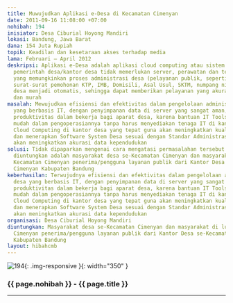 ```yaml
---
title: Muwujudkan Aplikasi e-Desa di Kecamatan Cimenyan
date: 2011-09-16 11:08:00 +07:00
nohibah: 194
inisiator: Desa Ciburial Hoyong Mandiri
lokasi: Bandung, Jawa Barat
dana: 154 Juta Rupiah
topik: Keadilan dan kesetaraan akses terhadap media
lama: Februari – April 2012
deskripsi: Aplikasi e-Desa adalah aplikasi cloud computing atau sistem sewa sehingga
  pemerintah desa/kantor desa tidak memerlukan server, perawatan dan tenaga ahli IT,
  yang memungkinkan proses administrasi desa (pelayanan publik, seperti pembuatan
  surat-surat pemohonan KTP, IMB, Domisili, Asal Usul, SKTM, numpang nikah dll) di
  desa menjadi otomatis, sehingga dapat memberikan pelayanan yang akurat, cepat, mudah
  dan murah
masalah: Mewujudkan efisiensi dan efektivitas dalam pengelolaan administrasi desa
  yang berbasis IT, dengan penyimpanan data di server yang sangat aman, meningkatkan
  produktivitas dalam bekerja bagi aparat desa, karena bantuan IT Tools yang sangat
  mudah dalam pengoperasiannya tanpa harus menyediakan tenaga IT di kantor desa, menerapkan
  Cloud Computing di kantor desa yang tepat guna akan meningkatkan kualitas layanan,
  dan menerapkan Software System Desa sesuai dengan Standar Administrasi Kependudukan
  akan meningkatkan akurasi data kependudukan
solusi: Tidak dipaparkan mengenai cara mengatasi permasalahan tersebut. Pihak yang
  diuntungkan adalah masyarakat desa se-Kecamatan Cimenyan dan masyarakat di luar
  Kecamatan Cimenyan penerima/pengguna layanan publik dari Kantor Desa se-Kecamatan
  Cimenyan Kabupaten Bandung
keberhasilan: Terwujudnya efisiensi dan efektivitas dalam pengelolaan administrasi
  desa yang berbasis IT, dengan penyimpanan data di server yang sangat aman, meningkatkan
  produktivitas dalam bekerja bagi aparat desa, karena bantuan IT Tools yang sangat
  mudah dalam pengoperasiannya tanpa harus menyediakan tenaga IT di kantor desa, menerapkan
  Cloud Computing di kantor desa yang tepat guna akan meningkatkan kualitas layanan,
  dan menerapkan Software System Desa sesuai dengan Standar Administrasi Kependudukan
  akan meningkatkan akurasi data kependudukan
organisasi: Desa Ciburial Hoyong Mandiri
diuntungkan: Masyarakat desa se-Kecamatan Cimenyan dan masyarakat di luar Kecamatan
  Cimenyan penerima/pengguna layanan publik dari Kantor Desa se-Kecamatan Cimenyan
  Kabupaten Bandung
layout: hibahcmb
---
```


![194](/static/img/hibahcmb/194.png){: .img-responsive }{: width="350" }

### {{ page.nohibah }} - {{ page.title }}

---
